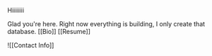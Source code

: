 Hiiiiiiii

Glad you're here. Right now everything is building, I only create that database.
[[Bio]]
[[Resume]]




![[Contact Info]]